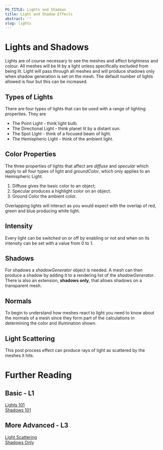 ```yaml
---
PG_TITLE: Lights and Shadows
title: Light and Shadow Effects
abstract: ''
slug: lights
---
```



# Lights and Shadows
Lights are of course necessary to see the meshes and affect brightness and colour. All meshes will be lit by a light unless specifically excluded from being lit. Light will pass through all meshes and will produce shadows only when shadow generation is set on the mesh. The default number of lights allowed is four but this can be increased. 


## Types of Lights
There are four types of lights that can be used with a range of lighting properties. They are

* The Point Light - think light bulb.  
* The Directional Light - think planet lit by a distant sun.  
* The Spot Light - think of a focused beam of light.
* The Hemispheric Light - think of the ambient light.

## Color Properties
The three properties of lights that affect  are  _diffuse_ and _specular_ which apply to all four types of light and _groundColor_, which only applies to an Hemispheric Light.

1. Diffuse gives the basic color to an object;
2. Specular produces a highlight color on an object.
3. Ground Color the ambient color.

Overlapping lights will interact as you would expect with the overlap of red, green and blue producing white light.

## Intensity
Every light can be switched on or off by enabling or not and when on its intensity can be set with a value from 0 to 1. 

## Shadows
For shadows a _shadowGenerator_ object is needed. A mesh can then produce a shadow by adding it to a rendering list of the _shadowGenerator_. There is also an extension, **shadows only**,  that allows shadows on a transparent mesh.

## Normals
To begin to understand how meshes react to light you need to know about the normals of a mesh since they form part of the calculations in determining the color and illumination shown.

## Light Scattering
This post process effect can produce rays of light as scattered by the meshes it hits.

# Further Reading

## Basic - L1

[Lights 101](/babylon101/Lights)  
[Shadows 101](/babylon101/shadows)

## More Advanced - L3

[Light Scattering](/How_To/Using_the_Volumetric_LightScattering_post-process)  
[Shadows Only](/extensions/ShadowOnly)


   


